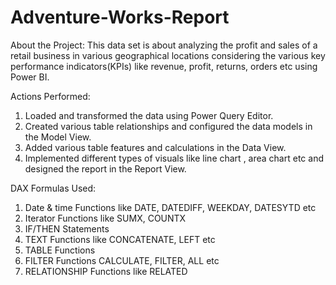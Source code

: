 # Adventure-Works-Report
About the Project:
This data set is about analyzing the profit and sales of a retail business in various geographical locations considering the various key performance indicators(KPIs) like revenue, profit, returns, orders etc using Power BI.

Actions Performed:
1. Loaded and transformed the data using Power Query Editor.
2. Created various table relationships and configured the data models in the Model View.
3. Added various table features and calculations in the Data View.
4. Implemented different types of visuals like line chart , area chart etc and designed the report in the Report View.

DAX Formulas Used:
1. Date & time Functions like DATE, DATEDIFF, WEEKDAY, DATESYTD etc
2. Iterator Functions like SUMX, COUNTX
3. IF/THEN Statements
4. TEXT Functions like CONCATENATE, LEFT etc
5. TABLE Functions 
6. FILTER Functions CALCULATE, FILTER, ALL etc
7. RELATIONSHIP Functions like RELATED

